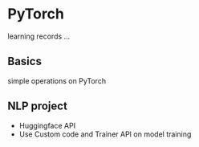 # PyTorch
learning records ... 

## Basics
simple operations on PyTorch 

## NLP project
- Huggingface API
- Use Custom code and Trainer API on model training

